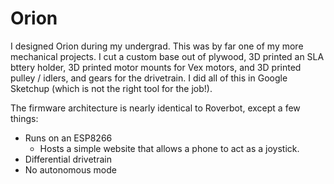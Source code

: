 # Orion

I designed Orion during my undergrad. This was by far one of my more mechanical projects. I cut a custom base out of plywood, 3D printed an SLA bttery holder, 3D printed motor mounts for Vex motors, and 3D printed pulley / idlers, and gears for the drivetrain. I did all of this in Google Sketchup (which is not the right tool for the job!).

The firmware architecture is nearly identical to Roverbot, except a few things:
- Runs on an ESP8266
  - Hosts a simple website that allows a phone to act as a joystick.
- Differential drivetrain
- No autonomous mode
